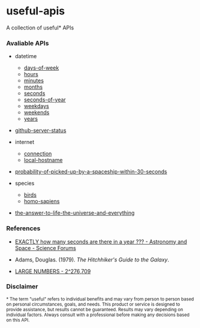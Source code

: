 # useful-apis
A collection of useful\* APIs

### Avaliable APIs

- datetime
    - [days-of-week](datetime/days-of-week/data.json)
    - [hours](datetime/hours/data.json)
    - [minutes](datetime/minutes/data.json)
    - [months](datetime/months/data.json)
    - [seconds](datetime/seconds/data.json)
    - [seconds-of-year](datetime/seconds-of-year/data.json)
    - [weekdays](datetime/weekdays/data.json)
    - [weekends](datetime/weekends/data.json)
    - [years](datetime/years/data.json)

- [github-server-status](github-server-status/data.json)

- internet
    - [connection](internet/connection/data.json)
    - [local-hostname](internet/local-hostname/data.json)

- [probability-of-picked-up-by-a-spaceship-within-30-seconds](probability-of-picked-up-by-a-spaceship-within-30-seconds/data.json)

- species
    - [birds](species/birds/data.json)
    - [homo-sapiens](species/homo-sapiens/data.json)

- [the-answer-to-life-the-universe-and-everything](the-answer-to-life-the-universe-and-everything/data.json)

### References

- [EXACTLY how many seconds are there in a year ??? - Astronomy and Space - Science Forums](https://www.scienceforums.com/topic/360-exactly-how-many-seconds-are-there-in-a-year/)

- Adams, Douglas. (1979). *The Hitchhiker's Guide to the Galaxy*.

- [LARGE NUMBERS - 2^276,709](https://sites.google.com/site/largenumbers/home/appendix/a/ulnl/2276709)

### Disclaimer

<small> \* The term "useful" refers to individual benefits and may vary from person to person based on personal circumstances, goals, and needs. This product or service is designed to provide assistance, but results cannot be guaranteed. Results may vary depending on individual factors. Always consult with a professional before making any decisions based on this API.